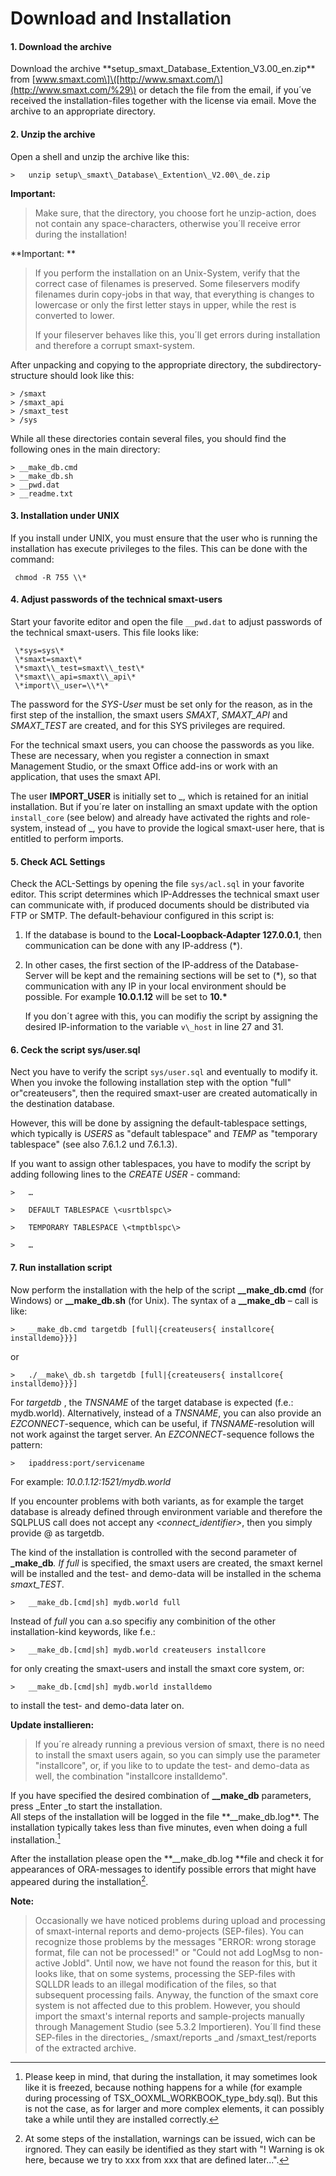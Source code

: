 # Download and Installation

#### 1. Download the archive

Download the archive \*\*setup\_smaxt\_Database\_Extention\_V3.00\_en.zip\*\* from \[www.smaxt.com\]\([http://www.smaxt.com/\](http://www.smaxt.com/%29\) or detach the file from the email, if you´ve received the installation-files together with the license via email. Move the archive to an appropriate directory.

#### 2. Unzip the archive

Open a shell and unzip the archive like this:

`>   unzip setup\_smaxt\_Database\_Extention\_V2.00\_de.zip`

**Important:**

> Make sure, that the directory, you choose fort he unzip-action, does not contain any space-characters, otherwise you´ll receive error during the installation!

**Important: **

> If you perform the installation on an Unix-System, verify that the correct case of filenames is preserved. Some fileservers modify filenames durin copy-jobs in that way, that everything is changes to lowercase or only the first letter stays in upper, while the rest is converted to lower.
>
> If your fileserver behaves like this, you´ll get errors during installation and therefore a corrupt smaxt-system.

After unpacking and copying to the appropriate directory, the subdirectory-structure should look like this:

```
> /smaxt
> /smaxt_api
> /smaxt_test
> /sys
```

While all these directories contain several files, you should find the following ones in the main directory:

```
> __make_db.cmd
> __make_db.sh
> __pwd.dat
> __readme.txt
```

#### 3. Installation under UNIX

If you install under UNIX, you must ensure that the user who is running the installation has execute privileges to the files. This can be done with the command:

```
 chmod -R 755 \\*
```

#### 4. Adjust passwords of the technical smaxt-users

Start your favorite editor and open the file `__pwd.dat` to adjust passwords of the technical smaxt-users. This file looks like:

```
 \*sys=sys\*  
 \*smaxt=smaxt\*  
 \*smaxt\\_test=smaxt\\_test\*  
 \*smaxt\\_api=smaxt\\_api\*  
 \*import\\_user=\\*\*
```

The password for the _SYS-User_ must be set only for the reason, as in the first step of the installion, the smaxt users _SMAXT_, _SMAXT\_API_ and _SMAXT\_TEST_ are created, and for this SYS privileges are required.

For the technical smaxt users, you can choose the passwords as you like. These are necessary, when you register a connection in smaxt Management Studio, or the smaxt Office add-ins or work with an application, that uses the smaxt API.

The user **IMPORT\_USER** is initially set to \_, which is retained for an initial installation. But if you´re later on installing an smaxt update with the option `install_core` \(see below\) and already have activated the rights and role-system, instead of \_, you have to provide the logical smaxt-user here, that is entitled to perform imports.

#### 5. Check ACL Settings

Check the ACL-Settings by opening the file `sys/acl.sql` in your favorite editor. This script determines which IP-Addresses the technical smaxt user can communicate with, if produced documents should be distributed via FTP or SMTP. The default-behaviour configured in this script is:

1. If the database is bound to the **Local-Loopback-Adapter 127.0.0.1**, then communication can be done with any IP-address \(\*\).
2. In other cases, the first section of the IP-address of the Database-Server will be kept and the remaining sections will be set to \(\*\), so that communication with any IP in your local environment should be possible. For example **10.0.1.12** will be set to **10.\***

   If you don´t agree with this, you can modifiy the script by assigning the desired IP-information to the variable `v\_host` in line 27 and 31.

#### 6. Ceck the script sys/user.sql

Nect you have to verify the script `sys/user.sql` and eventually to modify it. When you invoke the following installation step with the option "full" or"createusers", then the required smaxt-user are created automatically in the destination database.

However, this will be done by assigning the default-tablespace settings, which typically is _USERS_ as "default tablespace" and _TEMP_ as "temporary tablespace" \(see also 7.6.1.2 und 7.6.1.3\).

If you want to assign other tablespaces, you have to modify the script by adding following lines to the _CREATE USER_ - command:

`>   …`

`>   DEFAULT TABLESPACE \<usrtblspc\>`

`>   TEMPORARY TABLESPACE \<tmptblspc\>`

`>   …`

#### 7. Run installation script

Now perform the installation with the help of the script **\_\_make\_db.cmd** \(for Windows\) or **\_\_make\_db.sh** \(for Unix\). The syntax of a **\_\_make\_db** – call is like:

`>   __make_db.cmd targetdb [full|{createusers{ installcore{ installdemo}}}]`

or

`>   ./__make\_db.sh targetdb [full|{createusers{ installcore{ installdemo}}}]`

For _targetdb_ , the _TNSNAME_ of the target database is expected \(f.e.: mydb.world\). Alternatively, instead of a _TNSNAME_, you can also provide an _EZCONNECT_-sequence, which can be useful, if _TNSNAME_-resolution will not work against the target server. An _EZCONNECT_-sequence follows the pattern:

`>   ipaddress:port/servicename`

For example: _10.0.1.12:1521/mydb.world_

If you encounter problems with both variants, as for example the target database is already defined through environment variable and therefore the SQLPLUS call does not accept any _&lt;connect\_identifier&gt;_, then you simply provide @ as targetdb.

The kind of the installation is controlled with the second parameter of **\_make\_db**_. If full_ is specified, the smaxt users are created, the smaxt kernel will be installed and the test- and demo-data will be installed in the schema _smaxt\_TEST_.

`>   __make_db.[cmd|sh] mydb.world full`

Instead of _full_ you can a.so specifiy any combinition of the other installation-kind keywords, like f.e.:

`>   __make_db.[cmd|sh] mydb.world createusers installcore`

for only creating the smaxt-users and install the smaxt core system, or:

`>   __make_db.[cmd|sh] mydb.world installdemo`

to install the test- and demo-data later on.

**Update installieren:**

> If you´re already running a previous version of smaxt, there is no need to install the smaxt users again, so you can simply use the parameter "installcore", or, if you like to to update the test- and demo-data as well, the combination "installcore installdemo".

If you have specified the desired combination of **\_\_make\_db** parameters, press _Enter \_to start the installation.  
 All steps of the installation will be logged in the file \*\*\_\_make\_db.log\*\*. The installation typically takes less than five minutes, even when doing a full installation.[^2]

After the installation please open the **\_\_make\_db.log **file and check it for appearances of ORA-messages to identify possible errors that might have appeared during the installation[^1].

**Note:**

> Occasionally we have noticed problems during upload and processing of smaxt-internal reports and demo-projects \(SEP-files\). You can recognize those problems by the messages "ERROR: wrong storage format, file can not be processed!" or "Could not add LogMsg to non-active JobId". Until now, we have not found the reason for this, but it looks like, that on some systems, processing the SEP-files with SQLLDR leads to an illegal modification of the files, so that subsequent processing fails. Anyway, the function of the smaxt core system is not affected due to this problem. However, you should import the smaxt's internal reports and sample-projects manually through Management Studio \(see 5.3.2 Importieren\). You´ll find these SEP-files in the directories\_ /smaxt/reports \_and /smaxt\_test/reports of the extracted archive.



[^1]: At some steps of the installation, warnings can be issued, wich can be irgnored. They can easily be identified as they start with "! Warning is ok here, because we try to xxx from xxx that are defined later...".

[^2]: Please keep in mind, that during the installation, it may sometimes look like it is freezed, because nothing happens for a while \(for example during processing of TSX\_OOXML\_WORKBOOK\_type\_bdy.sql\). But this is not the case, as for larger and more complex elements, it can possibly take a while until they are installed correctly.

